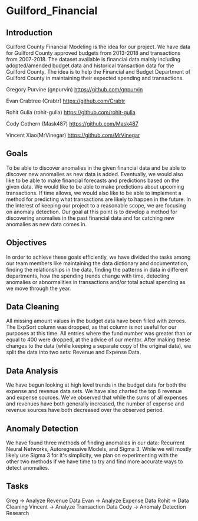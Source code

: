 # Guilford_Financial

## Introduction
Guilford County Financial Modeling is the idea for our project. We have data for Guilford County approved budgets from 2013-2018 and transactions from 2007-2018.
The dataset available is financial data mainly including adopted/amended budget data and historical transaction
data for the Guilford County. The idea is to help the Financial and Budget Department
of Guilford County in maintaining their expected spending and transactions.

Gregory Purvine (gnpurvin) https://github.com/gnpurvin

Evan Crabtree (Crabtr) https://github.com/Crabtr

Rohit Gulia (rohit-gulia) https://github.com/rohit-gulia

Cody Cothern (Mask487) https://github.com/Mask487

Vincent Xiao(MrVinegar) https://github.com/MrVinegar

## Goals
To be able to discover anomalies in the given financial data and be able to discover new
anomalies as new data is added. Eventually, we would also like to be able to
make financial forecasts and predictions based on the given data. We would like to be able to make predictions about
upcoming transactions. If time allows, we would also like to be able to implement a method for predicting what transactions are likely to
happen in the future. In the interest of keeping our project to a reasonable scope, we are focusing on anomaly detection. Our goal
at this point is to develop a method for discovering anomalies in the past financial data and for catching new anomalies as new data comes in.

## Objectives
In order to achieve these goals efficiently, we have divided the tasks among our team
members like maintaining the data dictionary and documentation, finding the relationships
in the data, finding the patterns in data in different departments, how the spending
trends change with time, detecting anomalies or abnormalities in transactions
and/or total actual spending as we move through the year.

## Data Cleaning
All missing amount values in the budget data have been filled with zeroes. The ExpSort column was dropped,
 as that column is not useful for our purposes at this time. All entries where the fund number was greater than
 or equal to 400 were dropped, at the advice of our mentor. After making these changes to the data (while keeping 
a separate copy of the original data), we split the data into two sets: Revenue and Expense Data. 
 
## Data Analysis
We have begun looking at high level trends in the budget data for both the expense and revenue data sets. 
We have also charted the top 6 revenue and expense sources. We've observed that while the sums of all 
expenses and revenues have both generally increased, the number of expense and revenue sources have both 
decreased over the observed period. 


## Anomaly Detection
We have found three methods of finding anomalies in our data: Recurrent Neural Networks, Autoregressive Models, and Sigma 3. While we will mostly likely use Sigma 3 for it's simplicity, we plan on experimenting with the other two methods if we have time to try and find more accurate ways to detect anomalies. 

## Tasks
Greg -> Analyze Revenue Data
Evan -> Analyze Expense Data
Rohit -> Data Cleaning
Vincent -> Analyze Transaction Data
Cody -> Anomaly Detection Research